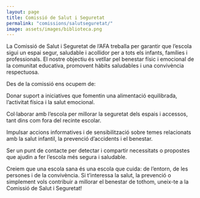 ```yaml
---
layout: page
title: Comissió de Salut i Seguretat
permalink: "comissions/salutseguretat/"
image: assets/images/biblioteca.png
---
```


La Comissió de Salut i Seguretat de l’AFA treballa per garantir que l’escola sigui un espai segur, saludable i acollidor per a tots els infants, famílies i professionals. El nostre objectiu és vetllar pel benestar físic i emocional de la comunitat educativa, promovent hàbits saludables i una convivència respectuosa.

Des de la comissió ens ocupem de:

Donar suport a iniciatives que fomentin una alimentació equilibrada, l’activitat física i la salut emocional.

Col·laborar amb l’escola per millorar la seguretat dels espais i accessos, tant dins com fora del recinte escolar.

Impulsar accions informatives i de sensibilització sobre temes relacionats amb la salut infantil, la prevenció d’accidents i el benestar.

Ser un punt de contacte per detectar i compartir necessitats o propostes que ajudin a fer l’escola més segura i saludable.

Creiem que una escola sana és una escola que cuida: de l’entorn, de les persones i de la convivència. Si t’interessa la salut, la prevenció o simplement vols contribuir a millorar el benestar de tothom, uneix-te a la Comissió de Salut i Seguretat!